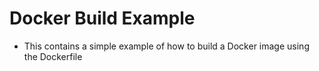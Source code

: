 # Docker Build Example

- This contains a simple example of how to build a Docker image using the Dockerfile

